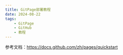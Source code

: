 ```yaml
---
title: GitPage部署教程
date: 2024-08-22
tags: 
    - GitPage
    - GitHub
    - 教程
---
```


参考文档：https://docs.github.com/zh/pages/quickstart